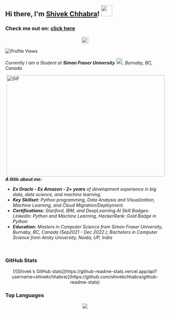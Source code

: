 ## Hi there, I'm [Shivek Chhabra](https://www.shivekchhabra.com/)! <img src="https://raw.githubusercontent.com/TheDudeThatCode/TheDudeThatCode/master/Assets/Hi.gif" width=35 height=35> 

<h3>Check me out on: <a href="https://www.shivekchhabra.com/"</a> click here</h3>

<p align="center">
      <a href="https://in.linkedin.com/in/shivek-chhabra-204a25110">
        <img align="center" alt="Mandar's LinkedIn profile" width="22px" src="https://cdn.jsdelivr.net/npm/simple-icons@v3/icons/linkedin.svg"/>
      </a>
 	</p>

![Profile Views](https://komarev.com/ghpvc/?username=shivekchhabra&style=flat-square)


<p>
  <em>
    Currently I am a Student at <b>Simon Fraser University</b> <img src="https://raw.githubusercontent.com/TheDudeThatCode/TheDudeThatCode/master/Assets/Medal.gif" width=20 height=20>, Burnaby, BC, Canada
  </em>
 </p>

<img align="right" alt="GIF" src="https://github.com/abhisheknaiidu/abhisheknaiidu/blob/master/code.gif?raw=true" width="500" height="320" />

<em>
  
**A little about me:**

* __Ex Oracle - Ex Amazon - 2+ years__ of development experience in big data, data science, and machine learning. 
* __Key Skillset:__ Python programming, Data Analysis and Visualization, Machine Learning, and Cloud Migration/Deployment.
* __Certifications:__ Stanford, IBM, and DeepLearning.AI Skill Badges: Linkedin: Python and Machine Learning, HackerRank: Gold Badge in Python
* __Education:__ Masters in Computer Science from Simon Fraser University, Burnaby, BC, Canada (Sep2021 - Dec 2022.); Bachelors in Computer Science from                    Amity University, Noida, UP, India
<br/> 
</em>

### GitHub Stats
<p align="center">
  [![Shivek's GitHub stats](https://github-readme-stats.vercel.app/api?username=shivekchhabra)](https://github.com/shivekchhabra/github-readme-stats)
 </p>
 
### Top Languages

<p align="center">
<a href = "https://github.com/shivekchhabra">
  <img src="https://github-readme-stats-aj8vj7k8x.vercel.app/api/top-langs/?username=shivekchhabra&layout=compact&title_color=ffc857&icon_color=8ac926&text_color=daf7dc&bg_color=151515&card_width=400">
</a>
</p>
